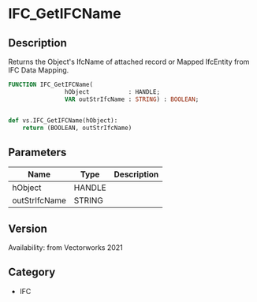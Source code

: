 # IFC_GetIFCName

## Description
Returns the Object's IfcName of attached record or Mapped IfcEntity from IFC Data Mapping.

```pascal
FUNCTION IFC_GetIFCName(
				hObject           : HANDLE;
				VAR outStrIfcName : STRING) : BOOLEAN;
```

```python

def vs.IFC_GetIFCName(hObject):
    return (BOOLEAN, outStrIfcName)
```

## Parameters
|Name|Type|Description|
|---|---|---|
|hObject|HANDLE||
|outStrIfcName|STRING||

## Version
Availability: from Vectorworks 2021
## Category
* IFC

